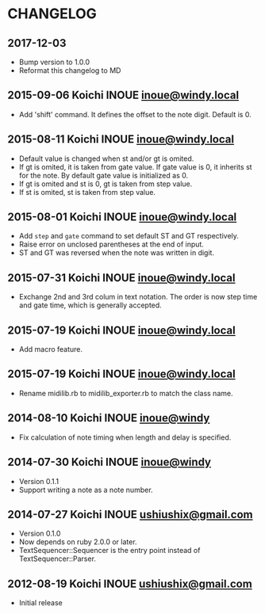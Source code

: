 # CHANGELOG
## 2017-12-03
* Bump version to 1.0.0
* Reformat this changelog to MD
	
## 2015-09-06  Koichi INOUE  <inoue@windy.local>

* Add 'shift' command.  It defines the offset to the note digit. Default is 0.

## 2015-08-11  Koichi INOUE  <inoue@windy.local>

* Default value is changed when st and/or gt is omited.
* If gt is omited, it is taken from gate value. If gate value is 0, it inherits st for the note. By default gate value is initialized as 0.
* If gt is omited and st is 0, gt is taken from step value.
* If st is omited, st is taken from step value.

## 2015-08-01  Koichi INOUE  <inoue@windy.local>

* Add `step` and `gate` command to set default ST and GT respectively.
* Raise error on unclosed parentheses at the end of input.
* ST and GT was reversed when the note was written in digit.

## 2015-07-31  Koichi INOUE  <inoue@windy.local>

* Exchange 2nd and 3rd colum in text notation. The order is now step time and gate time, which is generally accepted.

## 2015-07-19  Koichi INOUE  <inoue@windy.local>

* Add macro feature.

## 2015-07-19  Koichi INOUE  <inoue@windy.local>

* Rename midilib.rb to midilib_exporter.rb to match the class name.

## 2014-08-10  Koichi INOUE  <inoue@windy>

* Fix calculation of note timing when length and delay is specified.

## 2014-07-30  Koichi INOUE  <inoue@windy>

* Version 0.1.1
* Support writing a note as a note number.

## 2014-07-27  Koichi INOUE  <ushiushix@gmail.com>

* Version 0.1.0
* Now depends on ruby 2.0.0 or later.
* TextSequencer::Sequencer is the entry point instead of TextSequencer::Parser.

## 2012-08-19  Koichi INOUE  <ushiushix@gmail.com>

* Initial release
